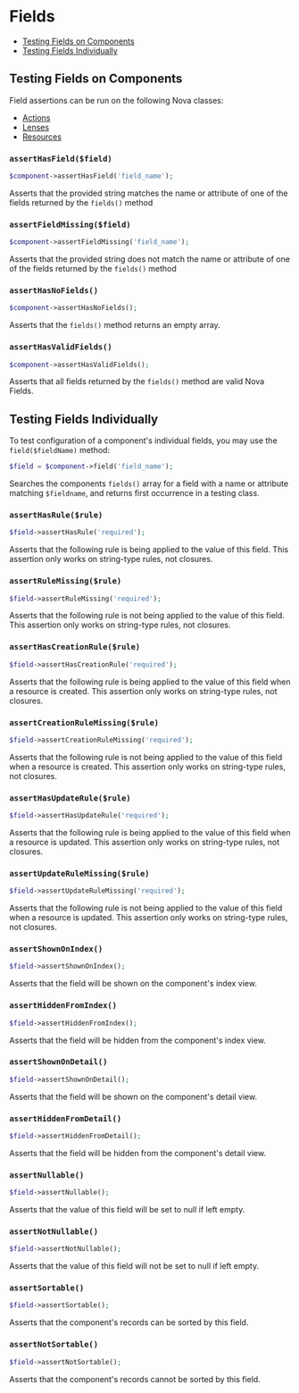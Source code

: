 # Fields

-   [Testing Fields on Components](#testing-fields-on-components)
-   [Testing Fields Individually](#testing-fields-individually)

## Testing Fields on Components

Field assertions can be run on the following Nova classes:

-   [Actions](actions.md#testing-actions)
-   [Lenses](lenses.md#testing-lenses)
-   [Resources](resources.md#testing-resources)

### `assertHasField($field)`

```php
$component->assertHasField('field_name');
```

Asserts that the provided string matches the name or attribute of one of the fields returned by the `fields()` method

### `assertFieldMissing($field)`

```php
$component->assertFieldMissing('field_name');
```

Asserts that the provided string does not match the name or attribute of one of the fields returned by the `fields()` method

### `assertHasNoFields()`

```php
$component->assertHasNoFields();
```

Asserts that the `fields()` method returns an empty array.

### `assertHasValidFields()`

```php
$component->assertHasValidFields();
```

Asserts that all fields returned by the `fields()` method are valid Nova Fields.

## Testing Fields Individually

To test configuration of a component's individual fields, you may use the `field($fieldName)` method:

```php
$field = $component->field('field_name');
```

Searches the components `fields()` array for a field with a name or attribute matching `$fieldname`, and returns first occurrence in a testing class.

### `assertHasRule($rule)`

```php
$field->assertHasRule('required');
```

Asserts that the following rule is being applied to the value of this field. This assertion only works on string-type rules, not closures.

### `assertRuleMissing($rule)`

```php
$field->assertRuleMissing('required');
```

Asserts that the following rule is not being applied to the value of this field. This assertion only works on string-type rules, not closures.

### `assertHasCreationRule($rule)`

```php
$field->assertHasCreationRule('required');
```

Asserts that the following rule is being applied to the value of this field when a resource is created. This assertion only works on string-type rules, not closures.

### `assertCreationRuleMissing($rule)`

```php
$field->assertCreationRuleMissing('required');
```

Asserts that the following rule is not being applied to the value of this field when a resource is created. This assertion only works on string-type rules, not closures.

### `assertHasUpdateRule($rule)`

```php
$field->assertHasUpdateRule('required');
```

Asserts that the following rule is being applied to the value of this field when a resource is updated. This assertion only works on string-type rules, not closures.

### `assertUpdateRuleMissing($rule)`

```php
$field->assertUpdateRuleMissing('required');
```

Asserts that the following rule is not being applied to the value of this field when a resource is updated. This assertion only works on string-type rules, not closures.

### `assertShownOnIndex()`

```php
$field->assertShownOnIndex();
```

Asserts that the field will be shown on the component's index view.

### `assertHiddenFromIndex()`

```php
$field->assertHiddenFromIndex();
```

Asserts that the field will be hidden from the component's index view.

### `assertShownOnDetail()`

```php
$field->assertShownOnDetail();
```

Asserts that the field will be shown on the component's detail view.

### `assertHiddenFromDetail()`

```php
$field->assertHiddenFromDetail();
```

Asserts that the field will be hidden from the component's detail view.

### `assertNullable()`

```php
$field->assertNullable();
```

Asserts that the value of this field will be set to null if left empty.

### `assertNotNullable()`

```php
$field->assertNotNullable();
```

Asserts that the value of this field will not be set to null if left empty.

### `assertSortable()`

```php
$field->assertSortable();
```

Asserts that the component's records can be sorted by this field.

### `assertNotSortable()`

```php
$field->assertNotSortable();
```

Asserts that the component's records cannot be sorted by this field.
